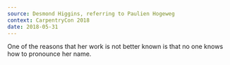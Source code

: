 ```yaml
---
source: Desmond Higgins, referring to Paulien Hogeweg
context: CarpentryCon 2018
date: 2018-05-31
---
```

One of the reasons that her work is not better known is that no one knows 
how to pronounce her name.
